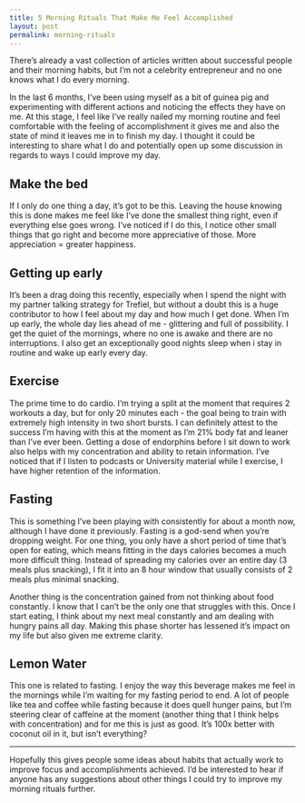 ```yaml
---
title: 5 Morning Rituals That Make Me Feel Accomplished
layout: post
permalink: morning-rituals
---
```


There’s already a vast collection of articles written about successful people and their morning habits, but I’m not a celebrity entrepreneur and no one knows what I do every morning.

In the last 6 months, I’ve been using myself as a bit of guinea pig and experimenting with different actions and noticing the effects they have on me. At this stage, I feel like I’ve really nailed my morning routine and feel comfortable with the feeling of accomplishment it gives me and also the state of mind it leaves me in to finish my day. I thought it could be interesting to share what I do and potentially open up some discussion in regards to ways I could improve my day.

## Make the bed

If I only do one thing a day, it’s got to be this. Leaving the house knowing this is done makes me feel like I’ve done the smallest thing right, even if everything else goes wrong. I’ve noticed if I do this, I notice other small things that go right and become more appreciative of those. More appreciation = greater happiness.

## Getting up early

It’s been a drag doing this recently, especially when I spend the night with my partner talking strategy for Trefiel, but without a doubt this is a huge contributor to how I feel about my day and how much I get done. When I’m up early, the whole day lies ahead of me - glittering and full of possibility. I get the quiet of the mornings, where no one is awake and there are no interruptions. I also get an exceptionally good nights sleep when i stay in routine and wake up early every day.

## Exercise

The prime time to do cardio. I’m trying a split at the moment that requires 2 workouts a day, but for only 20 minutes each - the goal being to train with extremely high intensity in two short bursts. I can definitely attest to the success I’m having with this at the moment as I’m 21% body fat and leaner than I’ve ever been. Getting a dose of endorphins before I sit down to work also helps with my concentration and ability to retain information. I’ve noticed that if I listen to podcasts or University material while I exercise, I have higher retention of the information.

## Fasting

This is something I’ve been playing with consistently for about a month now, although I have done it previously. Fasting is a god-send when you’re dropping weight. For one thing, you only have a short period of time that’s open for eating, which means fitting in the days calories becomes a much more difficult thing. Instead of spreading my calories over an entire day (3 meals plus snacking), I fit it into an 8 hour window that usually consists of 2 meals plus minimal snacking.

Another thing is the concentration gained from not thinking about food constantly. I know that I can’t be the only one that struggles with this. Once I start eating, I think about my next meal constantly and am dealing with hungry pains all day. Making this phase shorter has lessened it’s impact on my life but also given me extreme clarity.

## Lemon Water

This one is related to fasting. I enjoy the way this beverage makes me feel in the mornings while I’m waiting for my fasting period to end. A lot of people like tea and coffee while fasting because it does quell hunger pains, but I’m steering clear of caffeine at the moment (another thing that I think helps with concentration) and for me this is just as good. It’s 100x better with coconut oil in it, but isn’t everything?

*****

Hopefully this gives people some ideas about habits that actually work to improve focus and accomplishments achieved. I’d be interested to hear if anyone has any suggestions about other things I could try to improve my morning rituals further.